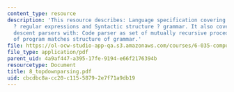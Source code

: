 ```yaml
---
content_type: resource
description: 'This resource describes: Language specification covering Lexical structure
  ? regular expressions and Syntactic structure ? grammar. It also covers:  Recursive
  descent parsers with: Code parser as set of mutually recursive procedures, and Structure
  of program matches structure of grammar.'
file: https://ol-ocw-studio-app-qa.s3.amazonaws.com/courses/6-035-computer-language-engineering-sma-5502-fall-2005/cbcdbc8acc20c11558792e7f71a9db19_8_topdownparsing.pdf
file_type: application/pdf
parent_uid: 4a9af447-a395-17fe-9194-e66f2176394b
resourcetype: Document
title: 8_topdownparsing.pdf
uid: cbcdbc8a-cc20-c115-5879-2e7f71a9db19
---
```

